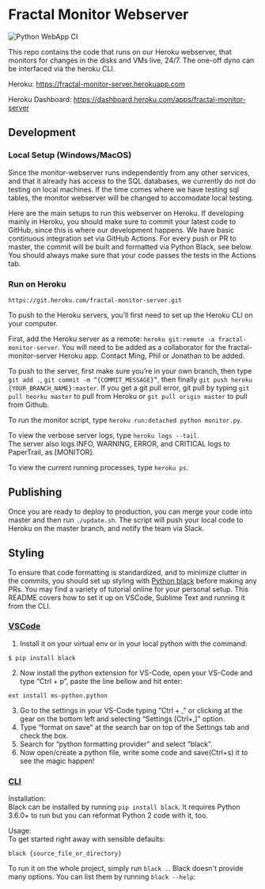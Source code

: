 # Fractal Monitor Webserver

![Python WebApp CI](https://github.com/fractalcomputers/monitor-webserver/workflows/Python%20App%20CI/badge.svg)

This repo contains the code that runs on our Heroku webserver, that monitors for changes in the disks and VMs live, 24/7. The one-off dyno can be interfaced via the heroku CLI.

Heroku: https://fractal-monitor-server.herokuapp.com

Heroku Dashboard: https://dashboard.heroku.com/apps/fractal-monitor-server

## Development

### Local Setup (Windows/MacOS)

Since the monitor-webserver runs independently from any other services, and that it already has access to the SQL databases, we currently do not do testing on local machines. If the time comes where we have testing sql tables, the monitor webserver will be changed to accomodate local testing.

Here are the main setups to run this webserver on Heroku. If developing mainly in Heroku, you should make sure to commit your latest code to GitHub, since this is where our development happens. We have basic continuous integration set via GitHub Actions. For every push or PR to master, the commit will be built and formatted via Python Black, see below. You should always make sure that your code passes the tests in the Actions tab.

### Run on Heroku

`https://git.heroku.com/fractal-monitor-server.git`

To push to the Heroku servers, you’ll first need to set up the Heroku CLI on your computer.

First, add the Heroku server as a remote: `heroku git:remote -a fractal-monitor-server`. You will need to be added as a collaborator for the fractal-monitor-server Heroku app. Contact Ming, Phil or Jonathan to be added.

To push to the server, first make sure you’re in your own branch, then type `git add .`, `git commit -m “{COMMIT_MESSAGE}”`, then finally `git push heroku {YOUR_BRANCH_NAME}:master`. If you get a git pull error, git pull by typing `git pull heorku master` to pull from Heroku or `git pull origin master` to pull from Github.

To run the monitor script, type `heroku run:detached python monitor.py`.

To view the verbose server logs, type `heroku logs --tail`.  
The server also logs INFO, WARNING, ERROR, and CRITICAL logs to PaperTrail, as [MONITOR].

To view the current running processes, type `heroku ps`.

## Publishing

Once you are ready to deploy to production, you can merge your code into master and then run `./update.sh`. The script will push your local code to Heroku on the master branch, and notify the team via Slack.

## Styling

To ensure that code formatting is standardized, and to minimize clutter in the commits, you should set up styling with [Python black](https://github.com/psf/black) before making any PRs. You may find a variety of tutorial online for your personal setup. This README covers how to set it up on VSCode, Sublime Text and running it from the CLI.

### [VSCode](https://medium.com/@marcobelo/setting-up-python-black-on-visual-studio-code-5318eba4cd00)

1. Install it on your virtual env or in your local python with the command:

```
$ pip install black
```

2. Now install the python extension for VS-Code, open your VS-Code and type “Ctrl + p”, paste the line bellow and hit enter:

```
ext install ms-python.python
```

3. Go to the settings in your VS-Code typing “Ctrl + ,” or clicking at the gear on the bottom left and selecting “Settings [Ctrl+,]” option.
4. Type “format on save” at the search bar on top of the Settings tab and check the box.
5. Search for “python formatting provider” and select “black”.
6. Now open/create a python file, write some code and save(Ctrl+s) it to see the magic happen!

### [CLI](https://github.com/psf/black)

Installation:  
Black can be installed by running `pip install black`. It requires Python 3.6.0+ to run but you can reformat Python 2 code with it, too.

Usage:  
To get started right away with sensible defaults:

```
black {source_file_or_directory}
```

To run it on the whole project, simply run `black .`. Black doesn't provide many options. You can list them by running `black --help`:

